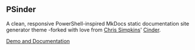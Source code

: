 ## PSinder

A clean, responsive PowerShell-inspired MkDocs static documentation site generator theme -forked with love from [Chris Simpkins](https://twitter.com/csimpkins)' [Cinder](https://github.com/chrissimpkins/cinder).

[Demo and Documentation](https://michaeltlombardi.github.io/mkdocs-psinder)

